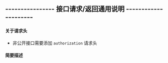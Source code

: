 
## ---------------- 接口请求/返回通用说明  ---------------------

#### 关于请求头

- 非公开接口需要添加 `authorization` 请求头

#### 简要描述

